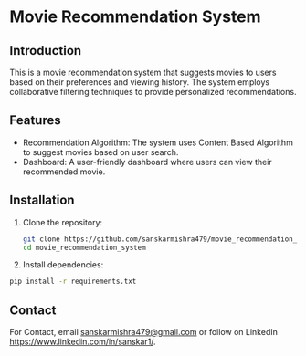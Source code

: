 
# Movie Recommendation System

## Introduction
This is a movie recommendation system that suggests movies to users based on their preferences and viewing history. The system employs collaborative filtering techniques to provide personalized recommendations.

## Features
- Recommendation Algorithm: The system uses Content Based Algorithm to suggest movies based on user search.
- Dashboard: A user-friendly dashboard where users can view their recommended movie.




## Installation

1. Clone the repository:
   ```bash
   git clone https://github.com/sanskarmishra479/movie_recommendation_system.git
   cd movie_recommendation_system

2. Install dependencies:
```bash
pip install -r requirements.txt
```
    
## Contact

For Contact, email sanskarmishra479@gmail.com or follow on LinkedIn https://www.linkedin.com/in/sanskar1/.